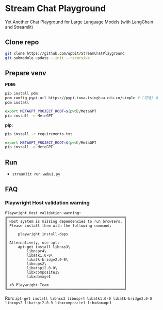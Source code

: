 # Stream Chat Playground

Yet Another Chat Playground for Large Language Models (with LangChain and Streamlit)

## Clone repo

```bash
git clone https://github.com/upbit/StreamChatPlayground
git submodule update --init --recursive
```

## Prepare venv

**PDM**:

```bash
pip install pdm
pdm config pypi.url https://pypi.tuna.tsinghua.edu.cn/simple # (可选) 使用清华国内源
pdm install

export METAGPT_PROJECT_ROOT=$(pwd)/MetaGPT
pip install -e MeteGPT
```

**pip**:

```bash
pip install -r requirements.txt

export METAGPT_PROJECT_ROOT=$(pwd)/MetaGPT
pip install -e MeteGPT
```

## Run

* `streamlit run webui.py`

## FAQ

### Playwright Host validation warning

```
Playwright Host validation warning:
╔══════════════════════════════════════════════════════╗
║ Host system is missing dependencies to run browsers. ║
║ Please install them with the following command:      ║
║                                                      ║
║     playwright install-deps                          ║
║                                                      ║
║ Alternatively, use apt:                              ║
║     apt-get install libnss3\                         ║
║         libnspr4\                                    ║
║         libatk1.0-0\                                 ║
║         libatk-bridge2.0-0\                          ║
║         libcups2\                                    ║
║         libatspi2.0-0\                               ║
║         libxcomposite1\                              ║
║         libxdamage1                                  ║
║                                                      ║
║ <3 Playwright Team                                   ║
╚══════════════════════════════════════════════════════╝
```

Run: `apt-get install libnss3 libnspr4 libatk1.0-0 libatk-bridge2.0-0 libcups2 libatspi2.0-0 libxcomposite1 libxdamage1`
